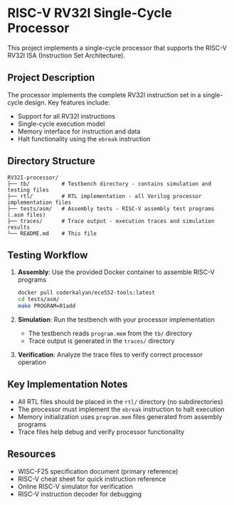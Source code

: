 # RISC-V RV32I Single-Cycle Processor

This project implements a single-cycle processor that supports the RISC-V RV32I ISA (Instruction Set Architecture).

## Project Description

The processor implements the complete RV32I instruction set in a single-cycle design. Key features include:
- Support for all RV32I instructions
- Single-cycle execution model
- Memory interface for instruction and data
- Halt functionality using the `ebreak` instruction

## Directory Structure

```
RV32I-processor/
├── tb/          # Testbench directory - contains simulation and testing files
├── rtl/         # RTL implementation - all Verilog processor implementation files
├── tests/asm/   # Assembly tests - RISC-V assembly test programs (.asm files)
├── traces/      # Trace output - execution traces and simulation results
└── README.md    # This file
```

## Testing Workflow

1. **Assembly**: Use the provided Docker container to assemble RISC-V programs
   ```bash
   docker pull coderkalyan/ece552-tools:latest
   cd tests/asm/
   make PROGRAM=01add
   ```

2. **Simulation**: Run the testbench with your processor implementation
   - The testbench reads `program.mem` from the `tb/` directory
   - Trace output is generated in the `traces/` directory

3. **Verification**: Analyze the trace files to verify correct processor operation

## Key Implementation Notes

- All RTL files should be placed in the `rtl/` directory (no subdirectories)
- The processor must implement the `ebreak` instruction to halt execution
- Memory initialization uses `program.mem` files generated from assembly programs
- Trace files help debug and verify processor functionality

## Resources

- WISC-F25 specification document (primary reference)
- RISC-V cheat sheet for quick instruction reference
- Online RISC-V simulator for verification
- RISC-V instruction decoder for debugging
